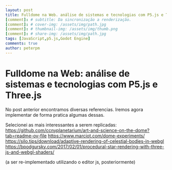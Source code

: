 ```yaml
---
layout: post
title: Fulldome na Web. análise de sistemas e tecnologias com P5.js e Three.js
[comment]: # subtitle: Da sincronização a renderização.
[comment]: # cover-img: /assets/img/path.jpg
[comment]: # thumbnail-img: /assets/img/thumb.png
[comment]: # share-img: /assets/img/path.jpg
tags: [JavaScript,p5.js,Godot Engine]
comments: true
author: peterpm
---
```


# Fulldome na Web: análise de sistemas e tecnologias com P5.js e Three.js

No post anterior encontramos diversas referencias.
Iremos agora implementar de forma pratica algumas dessas.

Selecionei as mais interessantes a serem replicadas:
    https://github.com/ccnyplanetarium/art-and-science-on-the-dome?tab=readme-ov-file
    https://www.marciot.com/dome-experiments/
    https://silo.tips/download/adaptive-rendering-of-celestial-bodies-in-webgl
    https://bpodgursky.com/2017/02/01/procedural-star-rendering-with-three-js-and-webgl-shaders/
      
(a ser re-implementado utilizando o editor js, posteriormente)
        
